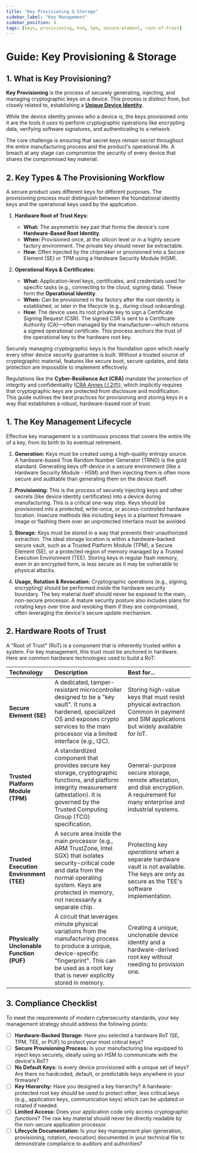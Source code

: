 ```yaml
---
title: "Key Provisioning & Storage"
sidebar_label: "Key Management"
sidebar_position: 4
tags: [keys, provisioning, hsm, tpm, secure-element, root-of-trust]
---
```

# Guide: Key Provisioning & Storage

## 1. What is Key Provisioning?

**Key Provisioning** is the process of securely generating, injecting, and managing cryptographic keys on a device. This process is distinct from, but closely related to, establishing a **[Unique Device Identity](./unique-device-identity.md)**.

While the device identity proves *who* a device is, the keys provisioned onto it are the tools it *uses* to perform cryptographic operations like encrypting data, verifying software signatures, and authenticating to a network.

The core challenge is ensuring that secret keys remain secret throughout the entire manufacturing process and the product's operational life. A breach at any stage can compromise the security of every device that shares the compromised key material.

## 2. Key Types & The Provisioning Workflow

A secure product uses different keys for different purposes. The provisioning process must distinguish between the foundational identity keys and the operational keys used by the application.

1.  **Hardware Root of Trust Keys:**
    -   **What:** The asymmetric key pair that forms the device's core **Hardware-Based Root Identity**.
    -   **When:** Provisioned once, at the silicon level or in a highly secure factory environment. The private key should never be extractable.
    -   **How:** Often injected by the chipmaker or provisioned into a Secure Element (SE) or TPM using a Hardware Security Module (HSM).

2.  **Operational Keys & Certificates:**
    -   **What:** Application-level keys, certificates, and credentials used for specific tasks (e.g., connecting to the cloud, signing data). These form the **Operational Identity**.
    -   **When:** Can be provisioned in the factory after the root identity is established, or later in the lifecycle (e.g., during cloud onboarding).
    -   **How:** The device uses its root private key to sign a Certificate Signing Request (CSR). The signed CSR is sent to a Certificate Authority (CA)—often managed by the manufacturer—which returns a signed operational certificate. This process anchors the trust of the operational key to the hardware root key.

Securely managing cryptographic keys is the foundation upon which nearly every other device security guarantee is built. Without a trusted source of cryptographic material, features like secure boot, secure updates, and data protection are impossible to implement effectively.

Regulations like the **Cyber-Resilience Act (CRA)** mandate the protection of integrity and confidentiality ([CRA Annex I.I.2(f)][cra_annexI]), which implicitly requires that cryptographic keys are protected from disclosure and modification. This guide outlines the best practices for provisioning and storing keys in a way that establishes a robust, hardware-based root of trust.

## 1. The Key Management Lifecycle

Effective key management is a continuous process that covers the entire life of a key, from its birth to its eventual retirement.

1.  **Generation:** Keys must be created using a high-quality entropy source. A hardware-based True Random Number Generator (TRNG) is the gold standard. Generating keys off-device in a secure environment (like a Hardware Security Module - HSM) and then injecting them is often more secure and auditable than generating them on the device itself.

2.  **Provisioning:** This is the process of securely injecting keys and other secrets (like device identity certificates) into a device during manufacturing. This is a critical one-way step. Keys should be provisioned into a protected, write-once, or access-controlled hardware location. Insecure methods like including keys in a plaintext firmware image or flashing them over an unprotected interface must be avoided.

3.  **Storage:** Keys must be stored in a way that prevents their unauthorized extraction. The ideal storage location is within a hardware-backed secure vault, such as a Trusted Platform Module (TPM), a Secure Element (SE), or a protected region of memory managed by a Trusted Execution Environment (TEE). Storing keys in regular flash memory, even in an encrypted form, is less secure as it may be vulnerable to physical attacks.

4.  **Usage, Rotation & Revocation:** Cryptographic operations (e.g., signing, encrypting) should be performed *inside* the hardware security boundary. The key material itself should never be exposed to the main, non-secure processor. A mature security posture also includes plans for rotating keys over time and revoking them if they are compromised, often leveraging the device's secure update mechanism.

## 2. Hardware Roots of Trust

A "Root of Trust" (RoT) is a component that is inherently trusted within a system. For key management, this trust must be anchored in hardware. Here are common hardware technologies used to build a RoT:

| Technology | Description | Best for... |
| :--- | :--- | :--- |
| **Secure Element (SE)** | A dedicated, tamper-resistant microcontroller designed to be a "key vault". It runs a hardened, specialized OS and exposes crypto services to the main processor via a limited interface (e.g., I2C). | Storing high-value keys that must resist physical extraction. Common in payment and SIM applications but widely available for IoT. |
| **Trusted Platform Module (TPM)** | A standardized component that provides secure key storage, cryptographic functions, and platform integrity measurement (attestation). It is governed by the Trusted Computing Group (TCG) specification. | General-purpose secure storage, remote attestation, and disk encryption. A requirement for many enterprise and industrial systems. |
| **Trusted Execution Environment (TEE)** | A secure area inside the main processor (e.g., ARM TrustZone, Intel SGX) that isolates security-critical code and data from the normal operating system. Keys are protected in memory, not necessarily a separate chip. | Protecting key *operations* when a separate hardware vault is not available. The keys are only as secure as the TEE's software implementation. |
| **Physically Unclonable Function (PUF)** | A circuit that leverages minute physical variations from the manufacturing process to produce a unique, device-specific "fingerprint". This can be used as a root key that is never explicitly stored in memory. | Creating a unique, unclonable device identity and a hardware-derived root key without needing to provision one. |

## 3. Compliance Checklist

To meet the requirements of modern cybersecurity standards, your key management strategy should address the following points:

- [ ] **Hardware-Backed Storage:** Have you selected a hardware RoT (SE, TPM, TEE, or PUF) to protect your most critical keys?
- [ ] **Secure Provisioning Process:** Is your manufacturing line equipped to inject keys securely, ideally using an HSM to communicate with the device's RoT?
- [ ] **No Default Keys:** Is every device provisioned with a unique set of keys? Are there no hardcoded, default, or predictable keys anywhere in your firmware?
- [ ] **Key Hierarchy:** Have you designed a key hierarchy? A hardware-protected root key should be used to protect other, less critical keys (e.g., application keys, communication keys) which can be updated or rotated if needed.
- [ ] **Limited Access:** Does your application code only access cryptographic *functions*? The raw key material should never be directly readable by the non-secure application processor.
- [ ] **Lifecycle Documentation:** Is your key management plan (generation, provisioning, rotation, revocation) documented in your technical file to demonstrate compliance to auditors and authorities?

<!-- Citations -->
[cra_annexI]: https://eur-lex.europa.eu/legal-content/EN/TXT/?uri=CELEX:02024R2847-20241120#anx_I "CRA Annex I – Essential cybersecurity requirements"